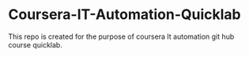 # Coursera-IT-Automation-Quicklab
This repo is created for the purpose of coursera It automation git hub course quicklab.
